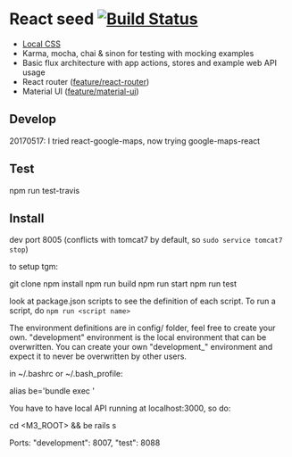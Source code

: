 # React seed [![Build Status](https://travis-ci.org/badsyntax/react-seed.svg?branch=master)](https://travis-ci.org/badsyntax/react-seed)

* [Local CSS](https://github.com/webpack/css-loader#local-scope)
* Karma, mocha, chai & sinon for testing with mocking examples
* Basic flux architecture with app actions, stores and example web API usage
* React router ([feature/react-router](https://github.com/badsyntax/react-seed/tree/feature/react-router))
* Material UI ([feature/material-ui](https://github.com/badsyntax/react-seed/tree/feature/material-ui))

## Develop

20170517: I tried react-google-maps, now trying google-maps-react

## Test

 npm run test-travis

## Install

dev port 8005 (conflicts with tomcat7 by default, so `sudo service tomcat7 stop`)

to setup tgm:

 git clone <your repo>
 npm install
 npm run build
 npm run start
 npm run test

look at package.json scripts to see the definition of each script. To run a script, do `npm run <script name>`

The environment definitions are in config/ folder, feel free to create your own. "development" environment is the local environment that can be overwritten. You can create your own "development_<username>" environment and expect it to never be overwritten by other users.

in ~/.bashrc or ~/.bash_profile:

 alias be='bundle exec '

You have to have local API running at localhost:3000, so do:

 cd <M3_ROOT> && be rails s

Ports:
      "development": 8007,
      "test": 8088



